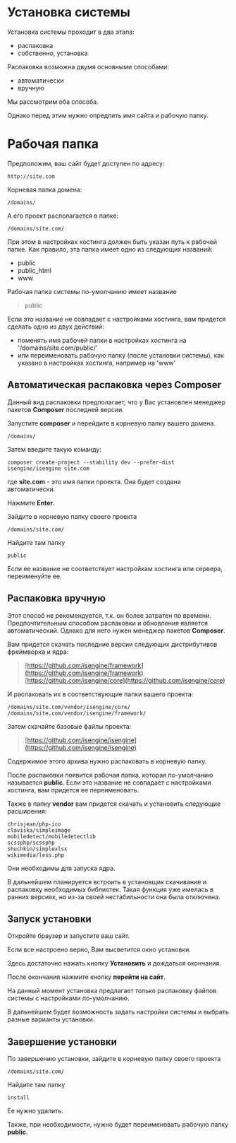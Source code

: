 # Установка системы

Установка системы проходит в два этапа:

* распаковка
* собственно, установка

Распаковка возможна двумя основными способами:

* автоматически
* вручную

Мы рассмотрим оба способа.

Однако перед этим нужно опредлить имя сайта и рабочую папку.

# Рабочая папка

Предположим, ваш сайт будет доступен по адресу:

	http://site.com

Корневая папка домена:

	/domains/

А его проект располагается в папке:

	/domains/site.com/

При этом в настройках хостинга должен быть указан путь к рабочей папке. Как правило, эта папка имеет одно из следующих названий:

* public
* public_html
* www

Рабочая папка системы по-умолчанию имеет название

> public

Если это название не совпадает с настройками хостинга, вам придется сделать одно из двух действий:

* поменять имя рабочей папки в настройках хостинга на '/domains/site.com/public/'
* или переименовать рабочую папку (после установки системы), как указано в настройках хостинга, например на 'www'

## Автоматическая распаковка через Composer

Данный вид распаковки предполагает, что у Вас установлен менеджер пакетов **Composer** последней версии.

Запустите **composer** и перейдите в корневую папку вашего домена.

	/domains/

Затем введите такую команду:

	composer create-project --stability dev --prefer-dist isengine/isengine site.com

где **site.com** - это имя папки проекта. Она будет создана автоматически.

Нажмите **Enter**.

Зайдите в корневую папку своего проекта

	/domains/site.com/

Найдите там папку

	public

Если ее название не соответствует настройкам хостинга или сервера, переименуйте ее.

## Распаковка вручную

Этот способ не рекомендуется, т.к. он более затратен по времени. Предпочтительным способом распаковки и обновления является автоматический. Однако для него нужен менеджер пакетов **Composer**.

Вам придется скачать последние версии следующих дистрибутивов фреймворка и ядра:

> [https://github.com/isengine/framework](https://github.com/isengine/framework)
> [https://github.com/isengine/core](https://github.com/isengine/core)

И распаковать их в соответствующие папки вашего проекта:

	/domains/site.com/vendor/isengine/core/
	/domains/site.com/vendor/isengine/framework/

Затем скачайте базовые файлы проекта:

> [https://github.com/isengine/isengine](https://github.com/isengine/isengine)

Содержимое этого архива нужно распаковать в корневую папку.

После распаковки появится рабочая папка, которая по-умолчанию называется **public**. Если это название не совпадает с настройками хостинга, вам придется ее переименовать.

Также в папку **vendor** вам придется скачать и установить следующие расширения:

	chrisjean/php-ico
	claviska/simpleimage
	mobiledetect/mobiledetectlib
	scssphp/scssphp
	shuchkin/simplexlsx
	wikimedia/less.php

Они необходимы для запуска ядра.

В дальнейшем планируется встроить в установщик скачивание и распаковку необходимых библиотек. Такая функция уже имелась в ранних версиях, но из-за своей нестабильности она была отключена.

## Запуск установки

Откройте браузер и запустите ваш сайт.

Если все настроено верно, Вам высветится окно установки.

Здесь достаточно нажать кнопку **Установить** и дождаться окончания.

После окончания нажмите кнопку **перейти на сайт**.

На данный момент установка предлагает только распаковку файлов системы с настройками по-умолчанию.

В дальнейшем будет возможность задать настройки системы и выбрать разные варианты установки.

## Завершение установки

По завершению установки, зайдите в корневую папку своего проекта

	/domains/site.com/

Найдите там папку

	install

Ее нужно удалить.

Также, при необходимости, нужно будет переименовать рабочую папку **public**.
